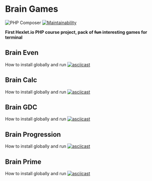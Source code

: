 # Brain Games
![PHP Composer](https://github.com/svntmr/php-project-lvl1/workflows/PHP%20Composer/badge.svg?branch=master&event=push) [![Maintainability](https://api.codeclimate.com/v1/badges/0cb49ecb5cc457282e8a/maintainability)](https://codeclimate.com/github/svntmr/php-project-lvl1/maintainability)    
   
**First Hexlet.io PHP course project, pack of ~~fun~~ interesting games for terminal**
  
## Brain Even
How to install globally and run
[![asciicast](https://asciinema.org/a/tUw9Zd1HfIm7KqhIVhOP1INf2.svg)](https://asciinema.org/a/tUw9Zd1HfIm7KqhIVhOP1INf2)
## Brain Calc
How to install globally and run
[![asciicast](https://asciinema.org/a/gFwhFKUQdczmXtZQFbqd43cAN.svg)](https://asciinema.org/a/gFwhFKUQdczmXtZQFbqd43cAN)
## Brain GDC
How to install globally and run
[![asciicast](https://asciinema.org/a/8YcplJpcsiU0aJnpdbe8sCD3O.svg)](https://asciinema.org/a/8YcplJpcsiU0aJnpdbe8sCD3O)
## Brain Progression
How to install globally and run
[![asciicast](https://asciinema.org/a/Ni19LxanYMrBcOvUVWVEaZHP8.svg)](https://asciinema.org/a/Ni19LxanYMrBcOvUVWVEaZHP8)
## Brain Prime
How to install globally and run
[![asciicast](https://asciinema.org/a/mZwEQLv8VZoWSl1djqZzhFuoK.svg)](https://asciinema.org/a/mZwEQLv8VZoWSl1djqZzhFuoK)